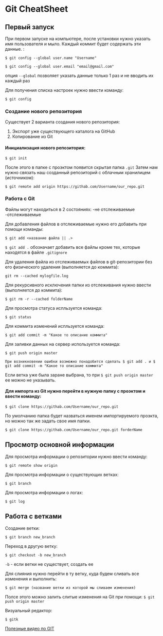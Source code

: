 # Git CheatSheet


## Первый запуск

При первом запуске на компьютере, после установки нужно указать имя пользователя и мыло. Каждый коммит будет содержать эти данные. :
```
$ git config --global user.name "Username"
```
```
$ git config --global user.email "email@gmail.com"
```

опция ```--global``` позволяет указать данные только 1 раз и не вводить их каждый раз

Для получения списка настроек нужно ввести команду:
```
$ git config
```


### Создание нового репозитория

Существует 2 варианта создания нового репозитория:
1) Экспорт уже существующего каталога на GitHub
2) Копирование из Git

#### Инициализация нового репозитория:
```
$ git init
```
После этого в папке с проэктом появится скрытая папка ```.git```
Затем нам нужно связать наш созданный репозиторий с облачным хранилицем (источником):
```
$ git remote add origin https://githab.com/Username/our_repo.git
```




### Работа с Git

Файлы могут находиться в 2 состояниях:
-не отслеживаемые
-отслеживаемые

Для добавления файлов в отслеживаемые нужно его добавить при помощи команды:
```
$ git add <название файла || .>
```

```$ git add .```  обозначает добавить все файлы кроме тех, которые находятся в файле ```.gitignore```

Для удаления файла из отслеживаемых файлов в git-репозитории без его физического удаления (выполняется до коммита):
```
git rm --cached mylogfile.log
```

Для рекурсивного исключения папки из отслеживания нужно ввести (выполняется до коммита): 
```
$ git rm -r --cached folderName
```


Для просмотра статуса испльзуется команда:
```
$ git status
```


Для коммита изменений испльзуется команда:
```
$ git add commit -m "Какое то описание коммита"
```

Для заливки данных на сервер используется команда:
```
$ git push origin master
```
```При возникновении ошибки возможно понадобится сделать $ git add . и $ git add commit -m "Какое то описание коммита"```

Если ветка уже была заране выбрана, то при ```$ git push origin master``` ее можно не указывать.




#### Для импорта из Git нужно перейти в нужную папку с проэктом и ввести команду:
```
$ git clone https://githab.com/Username/our_repo.git
```
По умолчанию папка будет назваться именем импортируемого проэкта, но можно так же задать свое имя папки.
```
$ git clone https://githab.com/Username/our_repo.git forderName
```


## Просмотр основной информации

Для просмотра информации о репозитории нужно ввести команду:
```
$ git remote show origin
```

Для просмотра информации о cуществующих ветках:
```
$ git branch
```

Для просмотра информации о логах:
```
$ git log
```


## Работа с ветками
Создание ветки:
```
$ git branch new_branch
```

Переход в другую ветку:
```
$ git checkout -b new_branch
```
```-b``` - если ветки не существует, создать ее

Для слияния нужно перейти в ту ветку, куда будем сливать все изменения и выполнить:
```
$ git merge (название ветки из которой мы сливаем изменения)
```
Полсе этого можно залить слитые изменения на Git при помощи: ```$ git push origin master```

Визуальный редактор:
```
$ gitk
```



[Полезные видео по GIT](https://www.youtube.com/watch?v=rnfHuWneMXA)
